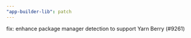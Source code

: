 ```yaml
---
"app-builder-lib": patch
---
```


fix: enhance package manager detection to support Yarn Berry (#9261)
